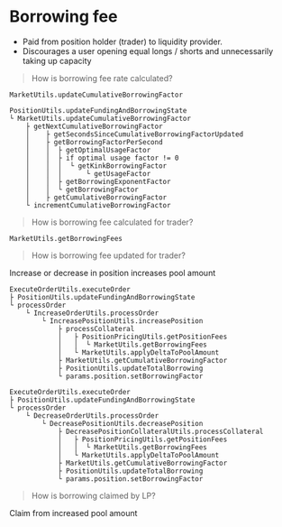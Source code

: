 # Borrowing fee

- Paid from position holder (trader) to liquidity provider.
- Discourages a user opening equal longs / shorts and unnecessarily taking up capacity

> How is borrowing fee rate calculated?

`MarketUtils.updateCumulativeBorrowingFactor`

```
PositionUtils.updateFundingAndBorrowingState
└ MarketUtils.updateCumulativeBorrowingFactor
    ├ getNextCumulativeBorrowingFactor
    │    ├ getSecondsSinceCumulativeBorrowingFactorUpdated
    │    ├ getBorrowingFactorPerSecond
    │    │  ├ getOptimalUsageFactor
    │    │  ├ if optimal usage factor != 0
    │    │  │  └ getKinkBorrowingFactor
    │    │  │      └ getUsageFactor
    │    │  ├ getBorrowingExponentFactor
    │    │  └ getBorrowingFactor
    │    ├ getCumulativeBorrowingFactor
    └ incrementCumulativeBorrowingFactor
```

> How is borrowing fee calculated for trader?

`MarketUtils.getBorrowingFees`

> How is borrowing fee updated for trader?

Increase or decrease in position increases pool amount

```
ExecuteOrderUtils.executeOrder
├ PositionUtils.updateFundingAndBorrowingState
└ processOrder
    └ IncreaseOrderUtils.processOrder
        └ IncreasePositionUtils.increasePosition
            ├ processCollateral
            │   ├ PositionPricingUtils.getPositionFees
            │   │  └ MarketUtils.getBorrowingFees
            │   └ MarketUtils.applyDeltaToPoolAmount
            ├ MarketUtils.getCumulativeBorrowingFactor
            ├ PositionUtils.updateTotalBorrowing
            └ params.position.setBorrowingFactor

ExecuteOrderUtils.executeOrder
├ PositionUtils.updateFundingAndBorrowingState
└ processOrder
    └ DecreaseOrderUtils.processOrder
        └ DecreasePositionUtils.decreasePosition
            ├ DecreasePositionCollateralUtils.processCollateral
            │   ├ PositionPricingUtils.getPositionFees
            │   │  └ MarketUtils.getBorrowingFees
            │   └ MarketUtils.applyDeltaToPoolAmount
            ├ MarketUtils.getCumulativeBorrowingFactor
            ├ PositionUtils.updateTotalBorrowing
            └ params.position.setBorrowingFactor
```

> How is borrowing claimed by LP?

Claim from increased pool amount
